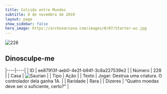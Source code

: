 ```yaml
---
title: Colisão entre Mundos
subtitle: 8 de novembro de 2019
layout: page
show_sidebar: false
hero_image: https://archonarcana.com/images/0/07/Starter-wc.jpg
---
```


![228](https://cdn.keyforgegame.com/media/card_front/pt/452_228_77MVFCXF4RM3_pt.png)

## Dinosculpe-me

|----|----|
| ID | ee87913f-aeb0-4e2f-b94f-3c8a227539e2 |
| Número | 228 |
| Casa | ![Saurian](https://archonarcana.com/images/thumb/9/9e/Saurian_P.png/22px-Saurian_P.png "Sauro") |
| Tipo | Ação |
| Texto | Jogar: Destrua uma criatura.  O controlador dela ganha 1A. |
| Raridade | Rara |
| Dizeres | “Quatro moedas deve ser o suficiente, certo?” |
